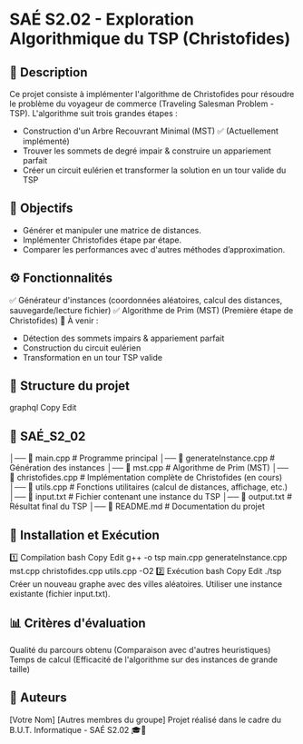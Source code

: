 # SAÉ S2.02 - Exploration Algorithmique du TSP (Christofides)

## 📝 Description
Ce projet consiste à implémenter l'algorithme de Christofides pour résoudre le problème du voyageur de commerce (Traveling Salesman Problem - TSP).
L'algorithme suit trois grandes étapes :

- Construction d'un Arbre Recouvrant Minimal (MST) ✅ (Actuellement implémenté)
- Trouver les sommets de degré impair & construire un appariement parfait
- Créer un circuit eulérien et transformer la solution en un tour valide du TSP

## 🎯 Objectifs
- Générer et manipuler une matrice de distances.
- Implémenter Christofides étape par étape.
- Comparer les performances avec d'autres méthodes d’approximation.

## ⚙️ Fonctionnalités
✅ Générateur d'instances (coordonnées aléatoires, calcul des distances, sauvegarde/lecture fichier)
✅ Algorithme de Prim (MST) (Première étape de Christofides)
🔄 À venir :

- Détection des sommets impairs & appariement parfait
- Construction du circuit eulérien
- Transformation en un tour TSP valide

## 📂 Structure du projet
graphql
Copy
Edit

## 📁 SAÉ_S2_02
│── 📄 main.cpp          # Programme principal
│── 📄 generateInstance.cpp  # Génération des instances
│── 📄 mst.cpp           # Algorithme de Prim (MST)
│── 📄 christofides.cpp  # Implémentation complète de Christofides (en cours)
│── 📄 utils.cpp         # Fonctions utilitaires (calcul de distances, affichage, etc.)
│── 📄 input.txt         # Fichier contenant une instance du TSP
│── 📄 output.txt        # Résultat final du TSP
│── 📄 README.md         # Documentation du projet

## 🚀 Installation et Exécution
1️⃣ Compilation
bash
Copy
Edit
g++ -o tsp main.cpp generateInstance.cpp mst.cpp christofides.cpp utils.cpp -O2
2️⃣ Exécution
bash
Copy
Edit
./tsp
Créer un nouveau graphe avec des villes aléatoires.
Utiliser une instance existante (fichier input.txt).

## 📊 Critères d'évaluation
Qualité du parcours obtenu (Comparaison avec d'autres heuristiques)
Temps de calcul (Efficacité de l'algorithme sur des instances de grande taille)
## 👥 Auteurs
[Votre Nom]
[Autres membres du groupe]
Projet réalisé dans le cadre du B.U.T. Informatique - SAÉ S2.02 🎓🚀


